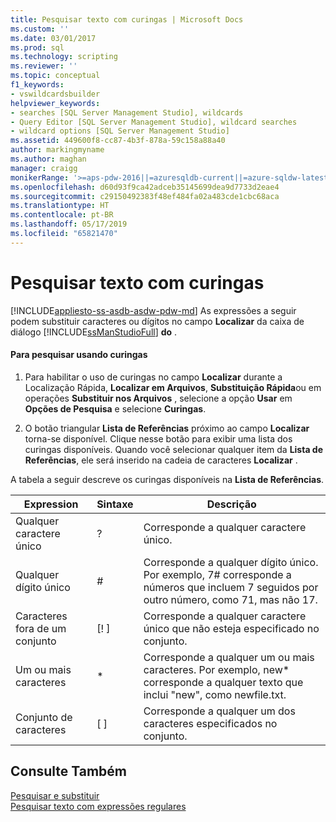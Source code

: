 ```yaml
---
title: Pesquisar texto com curingas | Microsoft Docs
ms.custom: ''
ms.date: 03/01/2017
ms.prod: sql
ms.technology: scripting
ms.reviewer: ''
ms.topic: conceptual
f1_keywords:
- vswildcardsbuilder
helpviewer_keywords:
- searches [SQL Server Management Studio], wildcards
- Query Editor [SQL Server Management Studio], wildcard searches
- wildcard options [SQL Server Management Studio]
ms.assetid: 449600f8-cc87-4b3f-878a-59c158a88a40
author: markingmyname
ms.author: maghan
manager: craigg
monikerRange: '>=aps-pdw-2016||=azuresqldb-current||=azure-sqldw-latest||>=sql-server-2016||=sqlallproducts-allversions||>=sql-server-linux-2017||=azuresqldb-mi-current'
ms.openlocfilehash: d60d93f9ca42adceb35145699dea9d7733d2eae4
ms.sourcegitcommit: c29150492383f48ef484fa02a483cde1cbc68aca
ms.translationtype: HT
ms.contentlocale: pt-BR
ms.lasthandoff: 05/17/2019
ms.locfileid: "65821470"
---
```

# <a name="search-text-with-wildcards"></a>Pesquisar texto com curingas
[!INCLUDE[appliesto-ss-asdb-asdw-pdw-md](../../includes/appliesto-ss-asdb-asdw-pdw-md.md)]
  As expressões a seguir podem substituir caracteres ou dígitos no campo **Localizar** da caixa de diálogo [!INCLUDE[ssManStudioFull](../../includes/ssmanstudiofull-md.md)] **do** .  
  
#### <a name="to-search-using-wildcards"></a>Para pesquisar usando curingas  
  
1.  Para habilitar o uso de curingas no campo **Localizar** durante a Localização Rápida, **Localizar em Arquivos**, **Substituição Rápida**ou em operações **Substituir nos Arquivos** , selecione a opção **Usar** em **Opções de Pesquisa** e selecione **Curingas**.  
  
2.  O botão triangular **Lista de Referências** próximo ao campo **Localizar** torna-se disponível. Clique nesse botão para exibir uma lista dos curingas disponíveis. Quando você selecionar qualquer item da **Lista de Referências**, ele será inserido na cadeia de caracteres **Localizar** .  
  
 A tabela a seguir descreve os curingas disponíveis na **Lista de Referências**.  
  
|Expression|Sintaxe|Descrição|  
|----------------|------------|-----------------|  
|Qualquer caractere único|?|Corresponde a qualquer caractere único.|  
|Qualquer dígito único|#|Corresponde a qualquer dígito único. Por exemplo, 7# corresponde a números que incluem 7 seguidos por outro número, como 71, mas não 17.|  
|Caracteres fora de um conjunto|[! ]|Corresponde a qualquer caractere único que não esteja especificado no conjunto.|  
|Um ou mais caracteres|*|Corresponde a qualquer um ou mais caracteres. Por exemplo, new* corresponde a qualquer texto que inclui "new", como newfile.txt.|  
|Conjunto de caracteres|[ ]|Corresponde a qualquer um dos caracteres especificados no conjunto.|  
  
## <a name="see-also"></a>Consulte Também  
 [Pesquisar e substituir](../../relational-databases/scripting/search-and-replace.md)   
 [Pesquisar texto com expressões regulares](../../relational-databases/scripting/search-text-with-regular-expressions.md)  
